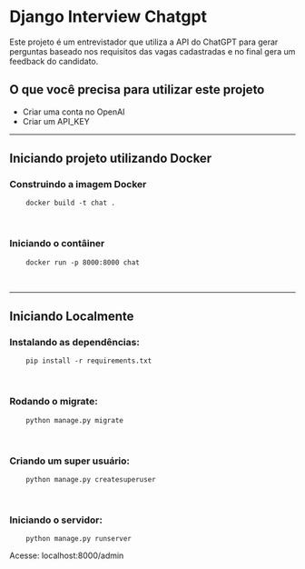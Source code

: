 # Django Interview Chatgpt

Este projeto é um entrevistador que utiliza a API do ChatGPT para gerar perguntas baseado nos requisitos das vagas cadastradas e no final gera um feedback do candidato.

## O que você precisa para utilizar este projeto

- Criar uma conta no OpenAI
- Criar um API_KEY

---

## Iniciando projeto utilizando Docker
 
### Construindo a imagem Docker

```shell
    docker build -t chat .
```
<br>

### Iniciando o contâiner

```shell
    docker run -p 8000:8000 chat
```

<br>

---

## Iniciando Localmente

### Instalando as dependências:

```shell
    pip install -r requirements.txt
```

<br>

### Rodando o migrate:


```shell
    python manage.py migrate
```

<br>

### Criando um super usuário:

```shell
    python manage.py createsuperuser
```
<br>

### Iniciando o servidor:

```shell
    python manage.py runserver
```

Acesse: localhost:8000/admin
